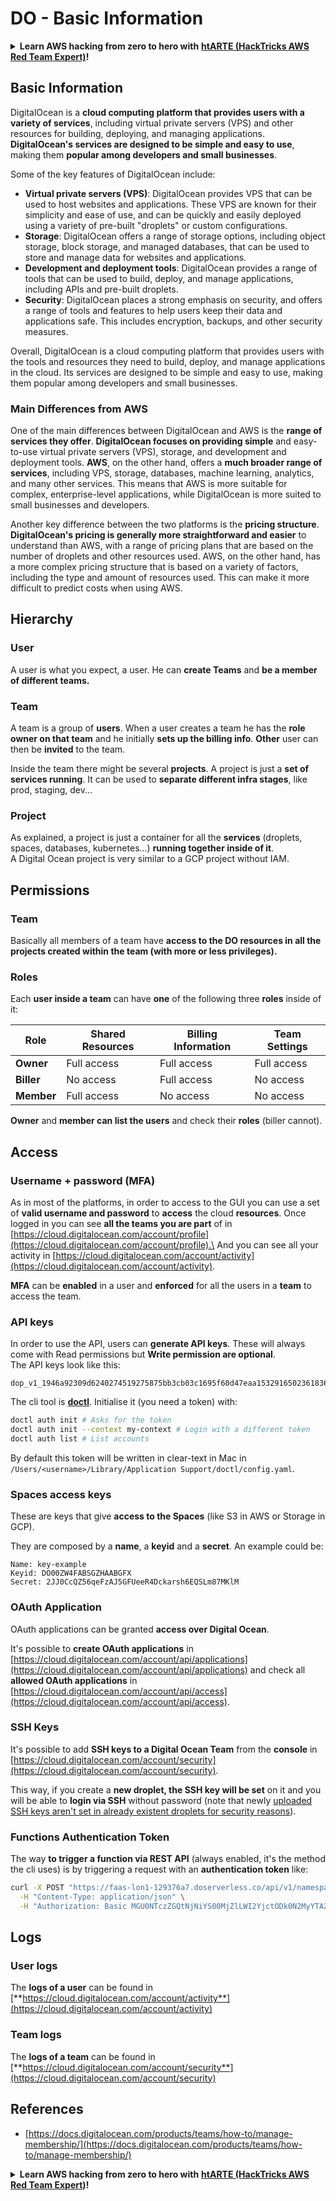 # DO - Basic Information

<details>

<summary><strong>Learn AWS hacking from zero to hero with</strong> <a href="https://training.hacktricks.xyz/courses/arte"><strong>htARTE (HackTricks AWS Red Team Expert)</strong></a><strong>!</strong></summary>

Other ways to support HackTricks:

* If you want to see your **company advertised in HackTricks** or **download HackTricks in PDF** Check the [**SUBSCRIPTION PLANS**](https://github.com/sponsors/carlospolop)!
* Get the [**official PEASS & HackTricks swag**](https://peass.creator-spring.com)
* Discover [**The PEASS Family**](https://opensea.io/collection/the-peass-family), our collection of exclusive [**NFTs**](https://opensea.io/collection/the-peass-family)
* **Join the** 💬 [**Discord group**](https://discord.gg/hRep4RUj7f) or the [**telegram group**](https://t.me/peass) or **follow** us on **Twitter** 🐦 [**@hacktricks_live**](https://twitter.com/hacktricks_live)**.**
* **Share your hacking tricks by submitting PRs to the** [**HackTricks**](https://github.com/carlospolop/hacktricks) and [**HackTricks Cloud**](https://github.com/carlospolop/hacktricks-cloud) github repos.

</details>

## Basic Information

DigitalOcean is a **cloud computing platform that provides users with a variety of services**, including virtual private servers (VPS) and other resources for building, deploying, and managing applications. **DigitalOcean's services are designed to be simple and easy to use**, making them **popular among developers and small businesses**.

Some of the key features of DigitalOcean include:

* **Virtual private servers (VPS)**: DigitalOcean provides VPS that can be used to host websites and applications. These VPS are known for their simplicity and ease of use, and can be quickly and easily deployed using a variety of pre-built "droplets" or custom configurations.
* **Storage**: DigitalOcean offers a range of storage options, including object storage, block storage, and managed databases, that can be used to store and manage data for websites and applications.
* **Development and deployment tools**: DigitalOcean provides a range of tools that can be used to build, deploy, and manage applications, including APIs and pre-built droplets.
* **Security**: DigitalOcean places a strong emphasis on security, and offers a range of tools and features to help users keep their data and applications safe. This includes encryption, backups, and other security measures.

Overall, DigitalOcean is a cloud computing platform that provides users with the tools and resources they need to build, deploy, and manage applications in the cloud. Its services are designed to be simple and easy to use, making them popular among developers and small businesses.

### Main Differences from AWS

One of the main differences between DigitalOcean and AWS is the **range of services they offer**. **DigitalOcean focuses on providing simple** and easy-to-use virtual private servers (VPS), storage, and development and deployment tools. **AWS**, on the other hand, offers a **much broader range of services**, including VPS, storage, databases, machine learning, analytics, and many other services. This means that AWS is more suitable for complex, enterprise-level applications, while DigitalOcean is more suited to small businesses and developers.

Another key difference between the two platforms is the **pricing structure**. **DigitalOcean's pricing is generally more straightforward and easier** to understand than AWS, with a range of pricing plans that are based on the number of droplets and other resources used. AWS, on the other hand, has a more complex pricing structure that is based on a variety of factors, including the type and amount of resources used. This can make it more difficult to predict costs when using AWS.

## Hierarchy

### User

A user is what you expect, a user. He can **create Teams** and **be a member of different teams.**

### **Team**

A team is a group of **users**. When a user creates a team he has the **role owner on that team** and he initially **sets up the billing info**. **Other** user can then be **invited** to the team.

Inside the team there might be several **projects**. A project is just a **set of services running**. It can be used to **separate different infra stages**, like prod, staging, dev...

### Project

As explained, a project is just a container for all the **services** (droplets, spaces, databases, kubernetes...) **running together inside of it**.\
A Digital Ocean project is very similar to a GCP project without IAM.

## Permissions

### Team

Basically all members of a team have **access to the DO resources in all the projects created within the team (with more or less privileges).**

### Roles

Each **user inside a team** can have **one** of the following three **roles** inside of it:

| Role       | Shared Resources | Billing Information | Team Settings |
| ---------- | ---------------- | ------------------- | ------------- |
| **Owner**  | Full access      | Full access         | Full access   |
| **Biller** | No access        | Full access         | No access     |
| **Member** | Full access      | No access           | No access     |

**Owner** and **member can list the users** and check their **roles** (biller cannot).

## Access

### Username + password (MFA)

As in most of the platforms, in order to access to the GUI you can use a set of **valid username and password** to **access** the cloud **resources**. Once logged in you can see **all the teams you are part** of in [https://cloud.digitalocean.com/account/profile](https://cloud.digitalocean.com/account/profile).\
And you can see all your activity in [https://cloud.digitalocean.com/account/activity](https://cloud.digitalocean.com/account/activity).

**MFA** can be **enabled** in a user and **enforced** for all the users in a **team** to access the team.

### API keys

In order to use the API, users can **generate API keys**. These will always come with Read permissions but **Write permission are optional**.\
The API keys look like this:

```
dop_v1_1946a92309d6240274519275875bb3cb03c1695f60d47eaa1532916502361836
```

The cli tool is [**doctl**](https://github.com/digitalocean/doctl#installing-doctl). Initialise it (you need a token) with:

```bash
doctl auth init # Asks for the token
doctl auth init --context my-context # Login with a different token
doctl auth list # List accounts
```

By default this token will be written in clear-text in Mac in `/Users/<username>/Library/Application Support/doctl/config.yaml`.

### Spaces access keys

These are keys that give **access to the Spaces** (like S3 in AWS or Storage in GCP).

They are composed by a **name**, a **keyid** and a **secret**. An example could be:

```
Name: key-example
Keyid: DO00ZW4FABSGZHAABGFX
Secret: 2JJ0CcQZ56qeFzAJ5GFUeeR4Dckarsh6EQSLm87MKlM
```

### OAuth Application

OAuth applications can be granted **access over Digital Ocean**.

It's possible to **create OAuth applications** in [https://cloud.digitalocean.com/account/api/applications](https://cloud.digitalocean.com/account/api/applications) and check all **allowed OAuth applications** in [https://cloud.digitalocean.com/account/api/access](https://cloud.digitalocean.com/account/api/access).

### SSH Keys

It's possible to add **SSH keys to a Digital Ocean Team** from the **console** in [https://cloud.digitalocean.com/account/security](https://cloud.digitalocean.com/account/security).

This way, if you create a **new droplet, the SSH key will be set** on it and you will be able to **login via SSH** without password (note that newly [uploaded SSH keys aren't set in already existent droplets for security reasons](https://docs.digitalocean.com/products/droplets/how-to/add-ssh-keys/to-existing-droplet/)).

### Functions Authentication Token

The way **to trigger a function via REST API** (always enabled, it's the method the cli uses) is by triggering a request with an **authentication token** like:

```bash
curl -X POST "https://faas-lon1-129376a7.doserverless.co/api/v1/namespaces/fn-c100c012-65bf-4040-1230-2183764b7c23/actions/functionname?blocking=true&result=true" \
  -H "Content-Type: application/json" \
  -H "Authorization: Basic MGU0NTczZGQtNjNiYS00MjZlLWI2YjctODk0N2MyYTA2NGQ4OkhwVEllQ2t4djNZN2x6YjJiRmFGc1FERXBySVlWa1lEbUxtRE1aRTludXA1UUNlU2VpV0ZGNjNqWnVhYVdrTFg="
```

## Logs

### User logs

The **logs of a user** can be found in [**https://cloud.digitalocean.com/account/activity**](https://cloud.digitalocean.com/account/activity)

### Team logs

The **logs of a team** can be found in [**https://cloud.digitalocean.com/account/security**](https://cloud.digitalocean.com/account/security)

## References

* [https://docs.digitalocean.com/products/teams/how-to/manage-membership/](https://docs.digitalocean.com/products/teams/how-to/manage-membership/)

<details>

<summary><strong>Learn AWS hacking from zero to hero with</strong> <a href="https://training.hacktricks.xyz/courses/arte"><strong>htARTE (HackTricks AWS Red Team Expert)</strong></a><strong>!</strong></summary>

Other ways to support HackTricks:

* If you want to see your **company advertised in HackTricks** or **download HackTricks in PDF** Check the [**SUBSCRIPTION PLANS**](https://github.com/sponsors/carlospolop)!
* Get the [**official PEASS & HackTricks swag**](https://peass.creator-spring.com)
* Discover [**The PEASS Family**](https://opensea.io/collection/the-peass-family), our collection of exclusive [**NFTs**](https://opensea.io/collection/the-peass-family)
* **Join the** 💬 [**Discord group**](https://discord.gg/hRep4RUj7f) or the [**telegram group**](https://t.me/peass) or **follow** us on **Twitter** 🐦 [**@hacktricks_live**](https://twitter.com/hacktricks_live)**.**
* **Share your hacking tricks by submitting PRs to the** [**HackTricks**](https://github.com/carlospolop/hacktricks) and [**HackTricks Cloud**](https://github.com/carlospolop/hacktricks-cloud) github repos.

</details>
